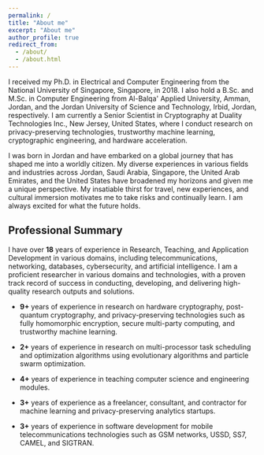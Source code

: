 ```yaml
---
permalink: /
title: "About me"
excerpt: "About me"
author_profile: true
redirect_from: 
  - /about/
  - /about.html
---
```


I received my Ph.D. in Electrical and Computer Engineering from the National University of Singapore, Singapore, in 2018. I also hold a B.Sc. and M.Sc. in Computer Engineering from Al-Balqa' Applied University, Amman, Jordan, and the Jordan University of Science and Technology, Irbid, Jordan, respectively. I am currently a Senior Scientist in Cryptography at Duality Technologies Inc., New Jersey, United States, where I conduct research on privacy-preserving technologies, trustworthy machine learning, cryptographic engineering, and hardware acceleration.

I was born in Jordan and have embarked on a global journey that has shaped me into a worldly citizen. My diverse experiences in various fields and industries across Jordan, Saudi Arabia, Singapore, the United Arab Emirates, and the United States have broadened my horizons and given me a unique perspective. My insatiable thirst for travel, new experiences, and cultural immersion motivates me to take risks and continually learn. I am always excited for what the future holds.

## Professional Summary

I have over **18** years of experience in Research, Teaching, and Application Development in various domains, including telecommunications, networking, databases, cybersecurity, and artificial intelligence. I am a proficient researcher in various domains and technologies, with a proven track record of success in conducting, developing, and delivering high-quality research outputs and solutions.

- **9+** years of experience in research on hardware cryptography, post-quantum cryptography, and privacy-preserving technologies such as fully homomorphic encryption, secure multi-party computing, and trustworthy machine learning.

- **2+** years of experience in research on multi-processor task scheduling and optimization algorithms using evolutionary algorithms and particle swarm optimization.

- **4+** years of experience in teaching computer science and engineering modules.

- **3+** years of experience as a freelancer, consultant, and contractor for machine learning and privacy-preserving analytics startups.

- **3+** years of experience in software development for mobile telecommunications technologies such as GSM networks, USSD, SS7, CAMEL, and SIGTRAN.